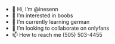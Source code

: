 - 👋 Hi, I’m @inesenn
- 👀 I’m interested in boobs
- 🌱 I’m currently learning german
- 💞️ I’m looking to collaborate on onlyfans
- 📫 How to reach me (505) 503-4455

<!---
inesenn/inesenn is a ✨ special ✨ repository because its `README.md` (this file) appears on your GitHub profile.
You can click the Preview link to take a look at your changes.
--->
